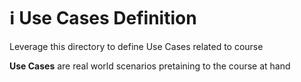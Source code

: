 # ℹ️ Use Cases Definition

Leverage this directory to define Use Cases related to course

**Use Cases** are real world scenarios pretaining to the course at hand 

